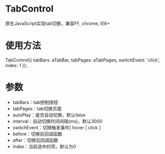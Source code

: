 TabControl
================

原生JavaScript实现tab切换，兼容FF, chrome, IE6+

使用方法
================

TabControl({
    tabBars: aTabBar,
    tabPages:  aTabPages,
    switchEvent: 'click',
    index: 1
});

参数
================

<ul>
  <li>tabBars：tab控制按钮</li>
  <li>tabPages：tab切换页面</li>
  <li>autoPlay：是否自动切换，默认false</li>
  <li>interval：自动切换时间间隔(ms)，默认3000</li>
  <li>switchEvent：切换触发事件[ hover | click ]</li>
  <li>before：切换前回调函数</li>
  <li>after：切换后回调函数</li>
  <li>index：当前选中的项，默认为0</li>
</ul>
